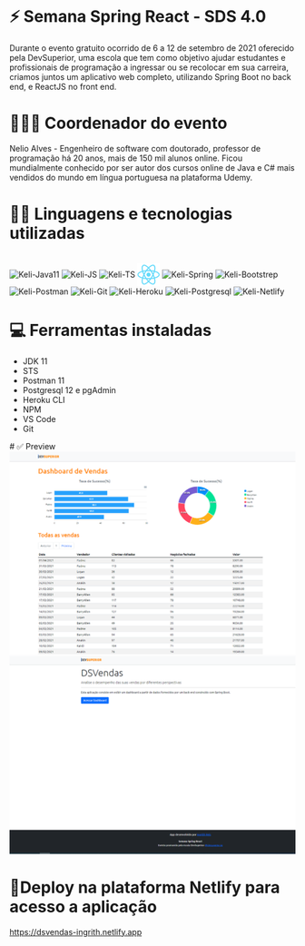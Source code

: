  # ⚡️ Semana Spring React - SDS 4.0
 
Durante o evento gratuito ocorrido de 6 a 12 de setembro de 2021 oferecido pela DevSuperior, uma escola que tem como objetivo ajudar estudantes e profissionais de 
programação a ingressar ou se recolocar em sua carreira, criamos juntos um aplicativo web completo, utilizando Spring Boot no back end, e ReactJS no front end.

# 👨🏻‍💻  Coordenador do evento

Nelio Alves - Engenheiro de software com doutorado, professor de programação há 20 anos, mais de 150 mil alunos online. 
Ficou mundialmente conhecido por ser autor dos cursos online de Java e C# mais vendidos do mundo em língua portuguesa na plataforma Udemy.

# 👏🏼  Linguagens e tecnologias utilizadas

<div style="display: inline_block"><br>
  <img align="center" alt="Keli-Java11" height="40" width="40" src="https://lh3.googleusercontent.com/9xOdhzHjw8Y7G8CJW8OAPCNDLnItODsnzSe_LVUfxBaOc0C2J8eeE8gt_AST286ZCZ9LBQ=s81">
  <img align="center" alt="Keli-JS" height="40" width="40" src="https://lh3.googleusercontent.com/OJV1b42FfamwTdBjyR0WFjAtGioANWnmShUPMx0oljMM1UpqC2l1hqPHCP9W_-mqD-Q14A=s81">
  <img align="center" alt="Keli-TS" height="40" width="40" src="https://lh3.googleusercontent.com/Gt2NNxe2yja8w6lRBzrhodaGaKbOcT0fL6Iy34zIk2JlFUmIMvSWCSkZJvMmFsD0bU1fCQ=s84">
  <img align="center" alt="Keli-React" height="40" width="40" src="https://raw.githubusercontent.com/devicons/devicon/master/icons/react/react-original.svg">
  <img align="center" alt="Keli-Spring" height="40" width="40" src="https://img.icons8.com/color/2x/spring-logo.png">
  <img align="center" alt="Keli-Bootstrep" height="40" width="40" src="https://getbootstrap.com.br/docs/4.1/assets/img/bootstrap-stack.png">
  <img align="center" alt="Keli-Postman" height="40" width="40" src="https://lh3.googleusercontent.com/nThKz9TJ50Hq7f-rG8vhW9t2djAn5fbOguxqjAtOSMvuE0gsdk-pPPR769dD8DFhhESmkdo=s85">
  <img align="center" alt="Keli-Git" height="40" width="40" src="https://lh3.googleusercontent.com/RG4OebubmRXibNVnkyOwd7c54de3djSqxx9WLSC6bhd6ay6fv4ES2mkb28bN6qjUPjxQ=s85"> 
  <img align="center" alt="Keli-Heroku" height="40" width="40" src="https://lh3.googleusercontent.com/2MOc7imHy0z1EnUEHUBKLo4x2B_mIdsW9Pbk-dZy_Kjx2JAaXN9B084MTUXeQCXzwXfk=s87"> 
  <img align="center" alt="Keli-Postgresql" height="40" width="40" src="https://lh3.googleusercontent.com/bF8Ng8wEIAsYHl9PlprsrPBUecSQDXPt6sOBQP7CqvVnRXGfEZvNoOEeY70RYhBRILbamg=s85"> 
  <img align="center" alt="Keli-Netlify" height="40" width="40" src="https://camo.githubusercontent.com/c8a3dd0309eabdf69cf932a8450e2711307502a47703c54024f4678c41d497ba/68747470733a2f2f7777772e6e65746c6966792e636f6d2f696d672f70726573732f6c6f676f732f6c6f676f6d61726b2e706e67"> 

</div>

# 💻 Ferramentas instaladas

<ul>
<li>JDK 11 </li>
<li>STS </li>
<li>Postman 11 </li>
<li>Postgresql 12 e pgAdmin </li>
<li>Heroku CLI  </li>
<li>NPM </li>
<li>VS Code</li>
<li>Git </li>
</ul>
# ✅ Preview

<div align="left">
    <img src="/screenshot/screenshot1.png" width="950px"</img> 
</div>

<div align="left">
       <img src="/screenshot/screenshot2.png" width="950px"</img> 
</div>

# 🎉Deploy na plataforma Netlify para acesso a aplicação

https://dsvendas-ingrith.netlify.app




